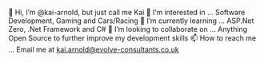 👋 Hi, I’m @kai-arnold, but just call me Kai
👀 I’m interested in ... Software Development, Gaming and Cars/Racing
🌱 I’m currently learning ... ASP.Net Zero, .Net Framework and C#
💞️ I’m looking to collaborate on ... Anything Open Source to further improve my development skills
📫 How to reach me ... Email me at kai.arnold@evolve-consultants.co.uk
<!---
kai-arnold/kai-arnold is a ✨ special ✨ repository because its `README.md` (this file) appears on your GitHub profile.
You can click the Preview link to take a look at your changes.
--->
